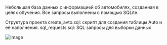 Небольшая база данных с информацией об автомобилях, созданная в целях обучения.
Все запросы выполнены с помощью SQLite.

Структура проекта
create_avto.sql: скрипт для создания таблицы Auto и её наполнения.
sql_requests.sql: SQL запросы для выборки данных

![image](https://github.com/user-attachments/assets/0eed0a89-8bb2-4f3e-b312-abef8c9c29e2)
